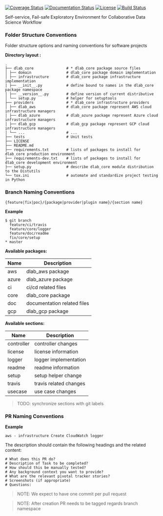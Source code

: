 
[![Coverage Status](https://codecov.io/gh/mediapills/dlab/branch/master/graph/badge.svg)](https://codecov.io/gh/mediapills/dlab)
[![Documentation Status](https://readthedocs.org/projects/dlab/badge/?version=latest)](https://dlab.readthedocs.io/en/latest)
[![License](http://img.shields.io/:license-Apache%202-blue.svg)](http://www.apache.org/licenses/LICENSE-2.0.txt)
[![Build Status](https://travis-ci.com/mediapills/dlab.svg?branch=master)](https://travis-ci.com/mediapills/dlab)

Self-service, Fail-safe Exploratory Environment for Collaborative Data Science Workflow 

### Folder Structure Conventions

Folder structure options and naming conventions for software projects

**Directory layout :**

    .
    ├── dlab_core               # * dlab_core package source files
    │ ├── domain                # dlab_core package domain implementation 
    │ ├── infrastructure        # dlab_core package infrastructure implementation
    │ ├── __init__.py           # define bound to names in the dlab_core package namespace
    │ ├── __version__.py        # define version of current distributive 
    │ └── setup.py              # helper for setuptools
    ├── providers               # * dlab_core infrastructure providers
    │ ├── dlab_aws              # dlab_core package represent AWS cloud infrastructure managers
    │ ├── dlab_azure            # dlab_azure package represent Azure cloud infrastructure managers
    │ ├── dlab_gcp              # dlab_gcp package represent GCP cloud infrastructure managers
    │ └── ...                   # ...
    ├── tests                   # Unit tests
    ├── LICENSE                 
    ├── README.md               
    ├── requirements.txt        # lists of packages to install for dlab_core production environment
    ├── requirements-dev.txt    # lists of packages to install for dlab_core development environment
    ├── setup.py                # describe dlab_core module distribution to the Distutils
    └── tox.ini                 # automate and standardize project testing in Python 

### Branch Naming Conventions

```
{feature|fix|poc}/{package|provider|plugin name}/{section name}
```

**Example**

```
$ git branch
  feature/ci/travis
  feature/core/logger
  feature/doc/readme
  fix/core/setup
* master
```

**Available packages:**

| Name          | Description                 |
| ------------- | --------------------------- |
| aws           | dlab_aws package            |
| azure         | dlab_azure package          |
| ci            | ci/cd related files         |
| core          | dlab_core package           |
| doc           | documentation related files |
| gcp           | dlab_gcp package            |

**Available sections:**

| Name          | Description                 |
| ------------- | --------------------------- |
| controller    | controller changes          |
| license       | license information         |
| logger        | logger implementation       |
| readme        | readme information          |
| setup         | setup helper change         |
| travis        | travis related changes      |
| usecase       | use case changes            |

> TODO: synchronize sections with git labels

### PR Naming Conventions

**Example**

```
aws - infrastructure Create CloudWatch logger
```

The description should contain the following headings and the related content:

```
# What does this PR do?
# Description of Task to be completed?
# How should this be manually tested?
# Any background context you want to provide?
# What are the relevant pivotal tracker stories?
# Screenshots (if appropriate)
# Questions:
```

> NOTE: We expect to have one commit per pull request

> NOTE: After creation PR needs to be tagged regards branch namespace
